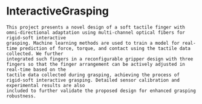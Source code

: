 # InteractiveGrasping

    This project presents a novel design of a soft tactile finger with omni-directional adaptation using multi-channel optical fibers for rigid-soft interactive
    grasping. Machine learning methods are used to train a model for real-time prediction of force, torque, and contact using the tactile data collected. We further 
    integrated such fingers in a reconfigurable gripper design with three fingers so that the finger arrangement can be actively adjusted in real-time based on the 
    tactile data collected during grasping, achieving the process of rigid-soft interactive grasping. Detailed sensor calibration and experimental results are also 
    included to further validate the proposed design for enhanced grasping robustness.
